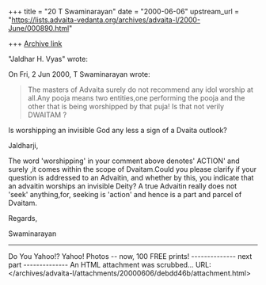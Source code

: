 +++
title = "20 T Swaminarayan"
date = "2000-06-06"
upstream_url = "https://lists.advaita-vedanta.org/archives/advaita-l/2000-June/000890.html"

+++
[Archive link](https://lists.advaita-vedanta.org/archives/advaita-l/2000-June/000890.html)





"Jaldhar H. Vyas" wrote:


On Fri, 2 Jun 2000, T Swaminarayan wrote:

> The masters of Advaita surely do not recommend any idol worship at
> all.Any pooja means two entities,one performing the pooja and the
> other that is being worshipped by that puja! Is that not verily
> DWAITAM ?
>

Is worshipping an invisible God any less a sign of a Dvaita outlook?

Jaldharji,

The word 'worshipping' in your comment above denotes' ACTION' and surely ,it comes within the scope of Dvaitam.Could you please clarify if your question is addressed to an Advaitin, and whether by this, you indicate that an advaitin worships an invisible Deity? A true Advaitin really does not 'seek' anything,for, seeking  is 'action' and hence is a part and parcel of Dvaitam.

Regards,

Swaminarayan



---------------------------------
Do You Yahoo!?
Yahoo! Photos -- now, 100 FREE prints!
-------------- next part --------------
An HTML attachment was scrubbed...
URL: </archives/advaita-l/attachments/20000606/debdd46b/attachment.html>
